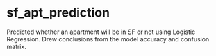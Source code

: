 # sf_apt_prediction
Predicted whether an apartment will be in SF or not using Logistic Regression. Drew conclusions from the model accuracy and confusion matrix.
